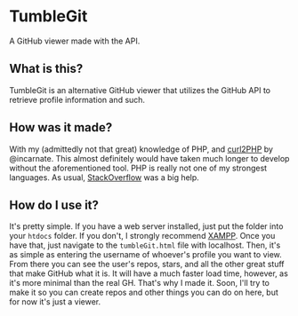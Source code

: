 # TumbleGit
A GitHub viewer made with the API.

## What is this?

TumbleGit is an alternative GitHub viewer that utilizes the GitHub API to retrieve profile information and such.

## How was it made?

With my (admittedly not that great) knowledge of PHP, and [curl2PHP](https://incarnate.github.io/curl-to-php/) by @incarnate. This almost definitely would have taken much longer to develop without the aforementioned tool. PHP is really not one of my strongest languages. As usual, [StackOverflow](https://stackoverflow.com) was a big help.

## How do I use it?

It's pretty simple. If you have a web server installed, just put the folder into your <code>htdocs</code> folder. If you don't, I strongly recommend [XAMPP](https://www.apachefriends.org/download.html). Once you have that, just navigate to the <code>tumbleGit.html</code> file with localhost. Then, it's as simple as entering the username of whoever's profile you want to view. From there you can see the user's repos, stars, and all the other great stuff that make GitHub what it is. It will have a much faster load time, however, as it's more minimal than the real GH. That's why I made it. Soon, I'll try to make it so you can create repos and other things you can do on here, but for now it's just a viewer.
